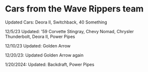 # Cars from the Wave Rippers team

Updated Cars: Deora II, Switchback, 40 Something

12/5/23 Updated: '59 Corvette Stingray, Chevy Nomad, Chrysler Thunderbolt, Deora II, Power Pipes

12/10/23 Updated: Golden Arrow

12/20/23: Updated Golden Arrow again

1/20/2024: Updated: Backdraft, Power Pipes

